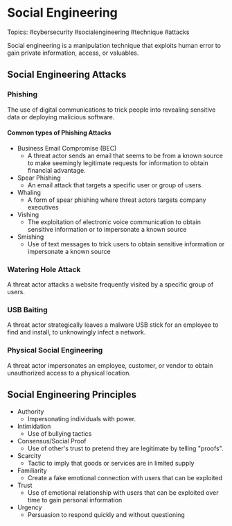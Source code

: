 # Social Engineering

Topics: #cybersecurity #socialengineering #technique #attacks 

Social engineering is a manipulation technique that exploits human error to gain private information, access, or valuables.

## Social Engineering Attacks
### Phishing

The use of digital communications to trick people into revealing sensitive data or deploying malicious software.

#### Common types of Phishing Attacks
- Business Email Compromise (BEC)
	- A threat actor sends an email that seems to be from a known source to make seemingly legitimate requests for information to obtain financial advantage.
- Spear Phishing
	- An email attack that targets a specific user or group of users.
- Whaling
	- A form of spear phishing where threat actors targets company executives
- Vishing
	- The exploitation of electronic voice communication to obtain sensitive information or to impersonate a known source
- Smishing
	- Use of text messages to trick users to obtain sensitive information or impersonate a known source

### Watering Hole Attack

A threat actor attacks a website frequently visited by a specific group of users.

### USB Baiting

A threat actor strategically leaves a malware USB stick for an employee to find and install, to unknowingly infect a network.

### Physical Social Engineering

A threat actor impersonates an employee, customer, or vendor to obtain unauthorized access to a physical location.

## Social Engineering Principles

- Authority
	- Impersonating individuals with power.
- Intimidation
	- Use of bullying tactics
- Consensus/Social Proof
	- Use of other's trust to pretend they are legitimate by telling "proofs".
- Scarcity
	- Tactic to imply that goods or services are in limited supply
- Familiarity
	- Create a fake emotional connection with users that can be exploited
- Trust
	- Use of emotional relationship with users that can be exploited over time to gain personal information
- Urgency
	- Persuasion to respond quickly and without questioning